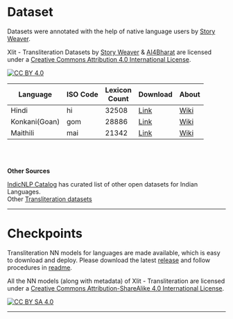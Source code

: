 # Dataset
Datasets were annotated with the help of native language users by [Story Weaver](https://storyweaver.org.in/).

Xlit - Transliteration Datasets by [Story Weaver](https://storyweaver.org.in/) & [AI4Bharat](https://ai4bharat.org/) are licensed under a [Creative Commons Attribution 4.0 International License][cc-by].

[![CC BY 4.0][cc-by-image]][cc-by]

| Language      | ISO Code | Lexicon <br>Count | Download                                                                                                        | About                                                   |
|---------------|-----------|-------------------|-----------------------------------------------------------------------------------------------------------------|---------------------------------------------------------|
| Hindi         | hi        | 32508             | [Link](https://github.com/AI4Bharat/IndianNLP-Transliteration/releases/download/DATA/Hindi_Xlit_dataset.zip)    | [Wiki](https://en.wikipedia.org/wiki/Hindi)             |
| Konkani(Goan) | gom       | 28886             | [Link](https://github.com/AI4Bharat/IndianNLP-Transliteration/releases/download/DATA/Konkani_Xlit_dataset.zip)  | [Wiki](https://en.wikipedia.org/wiki/Konkani_language)  |
| Maithili      | mai       | 21342             | [Link](https://github.com/AI4Bharat/IndianNLP-Transliteration/releases/download/DATA/Maithili_Xlit_dataset.zip) | [Wiki](https://en.wikipedia.org/wiki/Maithili_language) |

<br>
<br>

**Other Sources**

[IndicNLP Catalog](https://github.com/AI4Bharat/indicnlp_catalog) has curated list of other open datasets for Indian Languages. <br>
Other [Transliteration datasets](https://github.com/AI4Bharat/indicnlp_catalog#parallel-transliteration-corpus)

---

# Checkpoints

Transliteration NN models for languages are made available, which is easy to download and deploy.
Please download the latest [release](https://github.com/AI4Bharat/IndianNLP-Transliteration/releases/latest) and follow procedures in [readme](apps/README.md).

All the NN models (along with metadata) of Xlit - Transliteration are licensed under a [Creative Commons Attribution-ShareAlike 4.0 International License][cc-by-sa].

[![CC BY SA 4.0][cc-by-sa-image]][cc-by-sa]



---

[cc-by]: http://creativecommons.org/licenses/by/4.0/
[cc-by-image]: https://licensebuttons.net/l/by/4.0/88x31.png

[cc-by-sa]: http://creativecommons.org/licenses/by/4.0/
[cc-by-sa-image]: https://licensebuttons.net/l/by-sa/4.0/88x31.png